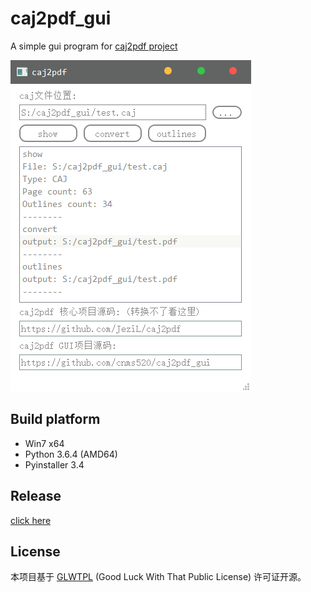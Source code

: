 # caj2pdf_gui

A simple gui program for [caj2pdf project](https://github.com/JeziL/caj2pdf)

![capture](README.assets/capture.png)

## Build platform

- Win7 x64
- Python 3.6.4 (AMD64)
- Pyinstaller 3.4

## Release

[click here](https://github.com/ElonH/caj2pdf_gui/releases)

## License

本项目基于 [GLWTPL](https://github.com/me-shaon/GLWTPL)  (Good Luck With That Public License) 许可证开源。

